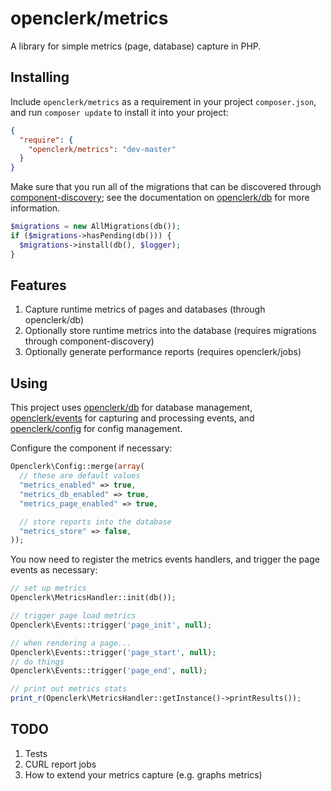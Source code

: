 openclerk/metrics
=================

A library for simple metrics (page, database) capture in PHP.

## Installing

Include `openclerk/metrics` as a requirement in your project `composer.json`,
and run `composer update` to install it into your project:

```json
{
  "require": {
    "openclerk/metrics": "dev-master"
  }
}
```

Make sure that you run all of the migrations that can be discovered
through [component-discovery](https://github.com/soundasleep/component-discovery);
see the documentation on [openclerk/db](https://github.com/openclerk/db) for more information.

```php
$migrations = new AllMigrations(db());
if ($migrations->hasPending(db())) {
  $migrations->install(db(), $logger);
}
```

## Features

1. Capture runtime metrics of pages and databases (through openclerk/db)
1. Optionally store runtime metrics into the database (requires migrations through component-discovery)
1. Optionally generate performance reports (requires openclerk/jobs)

## Using

This project uses [openclerk/db](https://github.com/openclerk/db) for database management,
[openclerk/events](https://github.com/openclerk/events) for capturing and processing events,
and [openclerk/config](https://github.com/openclerk/config) for config management.

Configure the component if necessary:

```php
Openclerk\Config::merge(array(
  // these are default values
  "metrics_enabled" => true,
  "metrics_db_enabled" => true,
  "metrics_page_enabled" => true,

  // store reports into the database
  "metrics_store" => false,
));
```

You now need to register the metrics events handlers, and trigger the page events
as necessary:

```php
// set up metrics
Openclerk\MetricsHandler::init(db());

// trigger page load metrics
Openclerk\Events::trigger('page_init', null);

// when rendering a page...
Openclerk\Events::trigger('page_start', null);
// do things
Openclerk\Events::trigger('page_end', null);

// print out metrics stats
print_r(Openclerk\MetricsHandler::getInstance()->printResults());
```

## TODO

1. Tests
1. CURL report jobs
1. How to extend your metrics capture (e.g. graphs metrics)

